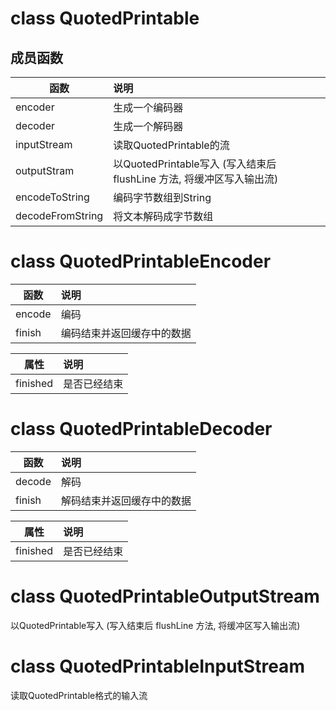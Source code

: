 class QuotedPrintable
=====================

## 成员函数

| 函数 | 说明 |
| -- | :-- |
| encoder | 生成一个编码器
| decoder | 生成一个解码器
| inputStream | 读取QuotedPrintable的流
| outputStram | 以QuotedPrintable写入 (写入结束后 flushLine 方法, 将缓冲区写入输出流)
| encodeToString | 编码字节数组到String
| decodeFromString | 将文本解码成字节数组


class QuotedPrintableEncoder
============================

| 函数 | 说明 |
| -- | :-- |
| encode | 编码
| finish | 编码结束并返回缓存中的数据

| 属性 | 说明 |
| -- | :-- |
| finished | 是否已经结束

class QuotedPrintableDecoder
============================

| 函数 | 说明 |
| -- | :-- |
| decode | 解码
| finish | 解码结束并返回缓存中的数据

| 属性 | 说明 |
| -- | :-- |
| finished | 是否已经结束


class QuotedPrintableOutputStream
=================================

以QuotedPrintable写入 (写入结束后 flushLine 方法, 将缓冲区写入输出流)


class QuotedPrintableInputStream
================================

读取QuotedPrintable格式的输入流
